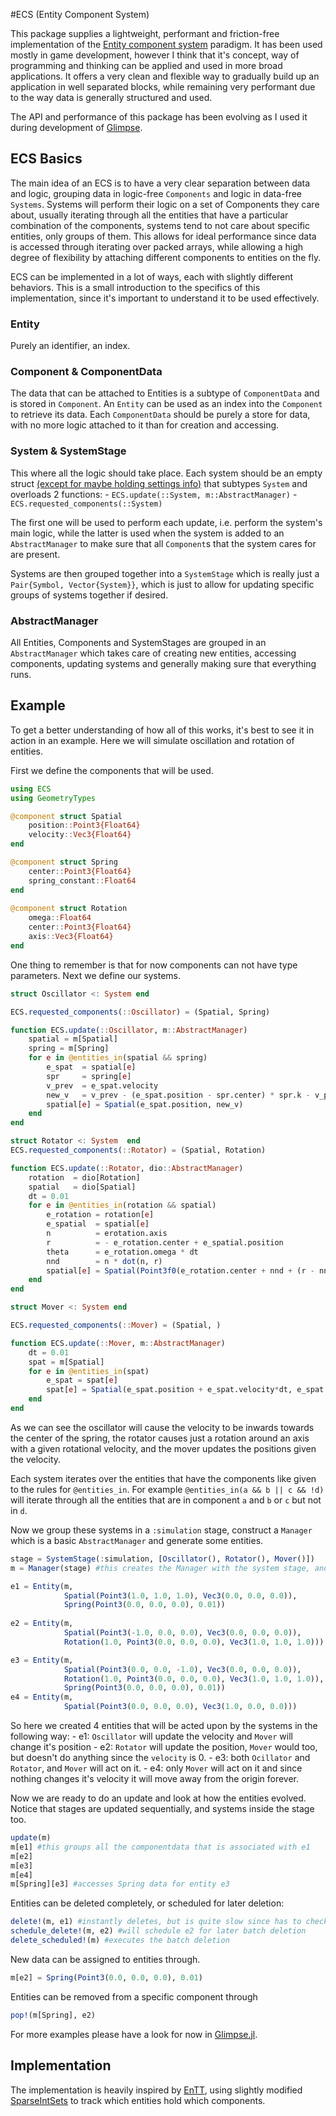 #ECS (Entity Component System)

This package supplies a lightweight, performant and friction-free implementation of the [Entity component system](https://en.wikipedia.org/wiki/Entity_component_system) paradigm. It has been used mostly in game development, however I think that it's concept, way of programming and thinking can be applied and used in more broad applications. It offers a very clean and flexible way to gradually build up an application in well separated blocks, while remaining very performant due to the way data is generally structured and used.

The API and performance of this package has been evolving as I used it during development of [Glimpse](https://github.com/louisponet/Glimpse.jl).

## ECS Basics
The main idea of an ECS is to have a very clear separation between data and logic, grouping data in logic-free `Components` and logic in data-free `Systems`. Systems will perform their logic on a set of Components they care about, usually iterating through all the entities that have a particular combination of the components, systems tend to not care about specific entities, only groups of them. This allows for ideal performance since data is accessed through iterating over packed arrays, while allowing a high degree of flexibility by attaching different components to entities on the fly. 

ECS can be implemented in a lot of ways, each with slightly different behaviors. This is a small introduction to the specifics of this implementation, since it's important to understand it to be used effectively. 

### Entity
Purely an identifier, an index.

### Component & ComponentData
The data that can be attached to Entities is a subtype of `ComponentData` and is stored in `Component`. An `Entity` can be used as an index into the `Component` to retrieve its data. 
Each `ComponentData` should be purely a store for data, with no more logic attached to it than for creation and accessing. 

### System & SystemStage
This where all the logic should take place. Each system should be an empty struct [(except for maybe holding settings info)](https://github.com/louisponet/Glimpse.jl/blob/43d9e0d6f116343324b4a083d3cb80943225ac4e/src/systems/rendering/depthpeeling.jl#L18) that subtypes `System` and overloads 2 functions:
    - `ECS.update(::System, m::AbstractManager)`
    - `ECS.requested_components(::System)`

The first one will be used to perform each update, i.e. perform the system's main logic, while the latter is used when the system is added to an `AbstractManager` to make sure that all `Component`s that the system cares for are present.

Systems are then grouped together into a `SystemStage` which is really just a `Pair{Symbol, Vector{System}}`, which is just to allow for updating specific groups of systems together if desired.

### AbstractManager
All Entities, Components and SystemStages are grouped in an `AbstractManager` which takes care of creating new entities, accessing components, updating systems and generally making sure that everything runs.

## Example
To get a better understanding of how all of this works, it's best to see it in action in an example. 
Here we will simulate oscillation and rotation of entities. 

First we define the components that will be used.
```julia
using ECS
using GeometryTypes

@component struct Spatial
    position::Point3{Float64}
    velocity::Vec3{Float64}
end

@component struct Spring
    center::Point3{Float64}
    spring_constant::Float64
end
   
@component struct Rotation
	omega::Float64
	center::Point3{Float64}
	axis::Vec3{Float64}
end
```
One thing to remember is that for now components can not have type parameters. 
Next we define our systems.

```julia
struct Oscillator <: System end

ECS.requested_components(::Oscillator) = (Spatial, Spring)

function ECS.update(::Oscillator, m::AbstractManager)
	spatial = m[Spatial]
	spring = m[Spring]
	for e in @entities_in(spatial && spring)
		e_spat  = spatial[e]
		spr     = spring[e]
		v_prev  = e_spat.velocity 
		new_v   = v_prev - (e_spat.position - spr.center) * spr.k - v_prev * spr.damping
		spatial[e] = Spatial(e_spat.position, new_v)
	end
end

struct Rotator <: System  end
ECS.requested_components(::Rotator) = (Spatial, Rotation)

function ECS.update(::Rotator, dio::AbstractManager)
	rotation  = dio[Rotation]
	spatial   = dio[Spatial]
	dt = 0.01
	for e in @entities_in(rotation && spatial) 
    	e_rotation = rotation[e]
    	e_spatial  = spatial[e]
		n          = erotation.axis
		r          = - e_rotation.center + e_spatial.position
		theta      = e_rotation.omega * dt
		nnd        = n * dot(n, r)
		spatial[e] = Spatial(Point3f0(e_rotation.center + nnd + (r - nnd) * cos(theta) + cross(r, n) * sin(theta)), e_spatial.velocity)
	end
end

struct Mover <: System end

ECS.requested_components(::Mover) = (Spatial, )

function ECS.update(::Mover, m::AbstractManager)
    dt = 0.01
    spat = m[Spatial]
    for e in @entities_in(spat)
        e_spat = spat[e]
        spat[e] = Spatial(e_spat.position + e_spat.velocity*dt, e_spat.velocity)
    end
end
```
As we can see the oscillator will cause the velocity to be inwards towards the center of the spring, 
the rotator causes just a rotation around an axis with a given rotational velocity, and the mover updates the positions 
given the velocity.

Each system iterates over the entities that have the components like given to the rules for `@entities_in`. For example 
`@entities_in(a && b || c && !d)` will iterate through all the entities that are in component `a` and `b` or `c` but not in `d`. 

Now we group these systems in a `:simulation` stage, construct a `Manager` which is a basic `AbstractManager` and generate some entities. 
```julia
stage = SystemStage(:simulation, [Oscillator(), Rotator(), Mover()])
m = Manager(stage) #this creates the Manager with the system stage, and also makes sure all requested components are added.

e1 = Entity(m, 
            Spatial(Point3(1.0, 1.0, 1.0), Vec3(0.0, 0.0, 0.0)), 
            Spring(Point3(0.0, 0.0, 0.0), 0.01))
            
e2 = Entity(m, 
            Spatial(Point3(-1.0, 0.0, 0.0), Vec3(0.0, 0.0, 0.0)), 
            Rotation(1.0, Point3(0.0, 0.0, 0.0), Vec3(1.0, 1.0, 1.0)))

e3 = Entity(m, 
            Spatial(Point3(0.0, 0.0, -1.0), Vec3(0.0, 0.0, 0.0)), 
            Rotation(1.0, Point3(0.0, 0.0, 0.0), Vec3(1.0, 1.0, 1.0)), 
            Spring(Point3(0.0, 0.0, 0.0), 0.01))
e4 = Entity(m, 
            Spatial(Point3(0.0, 0.0, 0.0), Vec3(1.0, 0.0, 0.0)))
```
So here we created 4 entities that will be acted upon by the systems in the following way:
    - e1: `Oscillator` will update the velocity and `Mover` will change it's position
    - e2: `Rotator` will update the position, `Mover` would too, but doesn't do anything since the `velocity` is 0.
    - e3: both `Ocillator` and `Rotator`, and `Mover` will act on it.
    - e4: only `Mover` will act on it and since nothing changes it's velocity it will move away from the origin forever.

Now we are ready to do an update and look at how the entities evolved.
Notice that stages are updated sequentially, and systems inside the stage too.

```julia
update(m)
m[e1] #this groups all the componentdata that is associated with e1 
m[e2]
m[e3]
m[e4]
m[Spring][e3] #accesses Spring data for entity e3
```

Entities can be deleted completely, or scheduled for later deletion:
```julia
delete!(m, e1) #instantly deletes, but is quite slow since has to check all components for whether is has e1
schedule_delete!(m, e2) #will schedule e2 for later batch deletion
delete_scheduled!(m) #executes the batch deletion
```

New data can be assigned to entities through.
```julia
m[e2] = Spring(Point3(0.0, 0.0, 0.0), 0.01)
```

Entities can be removed from a specific component through
```julia
pop!(m[Spring], e2)
```

For more examples please have a look for now in [Glimpse.jl](https://github.com/louisponet/Glimpse.jl). 

## Implementation
The implementation is heavily inspired by [EnTT](https://github.com/skypjack/entt), using slightly modified [SparseIntSets](https://juliacollections.github.io/DataStructures.jl/latest/sparse_int_set/#DataStructures.SparseIntSet-1) to track which entities hold which components.
